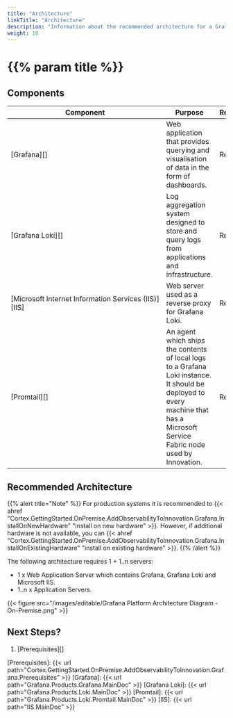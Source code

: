 ```yaml
---
title: "Architecture"
linkTitle: "Architecture"
description: "Information about the recommended architecture for a Grafana platform installation."
weight: 10
---
```


# {{% param title %}}

## Components

| Component | Purpose | Required/Optional |Server Role |
|-----------|---------|----------|------------|
| [Grafana][] | Web application that provides querying and visualisation of data in the form of dashboards. | Required | Web&nbsp;Application&nbsp;Server |
| [Grafana Loki][] | Log aggregation system designed to store and query logs from applications and infrastructure. | Required | Web&nbsp;Application&nbsp;Server |
| [Microsoft&nbsp;Internet&nbsp;Information&nbsp;Services&nbsp;(IIS)][IIS] | Web server used as a reverse proxy for Grafana Loki. | Required | Web&nbsp;Application&nbsp;Server |
| [Promtail][] | An agent which ships the contents of local logs to a Grafana Loki instance. It should be deployed to every machine that has a Microsoft Service Fabric node used by Innovation. | Required | Application&nbsp;Server |

## Recommended Architecture

{{% alert title="Note" %}}
For production systems it is recommended to {{< ahref "Cortex.GettingStarted.OnPremise.AddObservabilityToInnovation.Grafana.InstallOnNewHardware" "install on new hardware" >}}. However, if additional hardware is not available, you can {{< ahref "Cortex.GettingStarted.OnPremise.AddObservabilityToInnovation.Grafana.InstallOnExistingHardware" "install on existing hardware" >}}.
{{% /alert %}}

The following architecture requires 1 + 1..n servers:

* 1 x Web Application Server which contains Grafana, Grafana Loki and Microsoft IIS.
* 1..n x Application Servers.

{{< figure src="/images/editable/Grafana Platform Architecture Diagram - On-Premise.png" >}}

## Next Steps?

1. [Prerequisites][]

[Prerequisites]: {{< url path="Cortex.GettingStarted.OnPremise.AddObservabilityToInnovation.Grafana.Prerequisites" >}}
[Grafana]: {{< url path="Grafana.Products.Grafana.MainDoc" >}}
[Grafana Loki]: {{< url path="Grafana.Products.Loki.MainDoc" >}}
[Promtail]: {{< url path="Grafana.Products.Loki.Promtail.MainDoc" >}}
[IIS]: {{< url path="IIS.MainDoc" >}}
